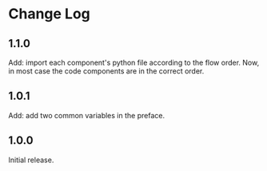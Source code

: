 # Change Log

## 1.1.0

Add: import each component's python file according to the flow order. Now, in most case the code components are in the correct order.

## 1.0.1
Add: add two common variables in the preface.

## 1.0.0
Initial release.